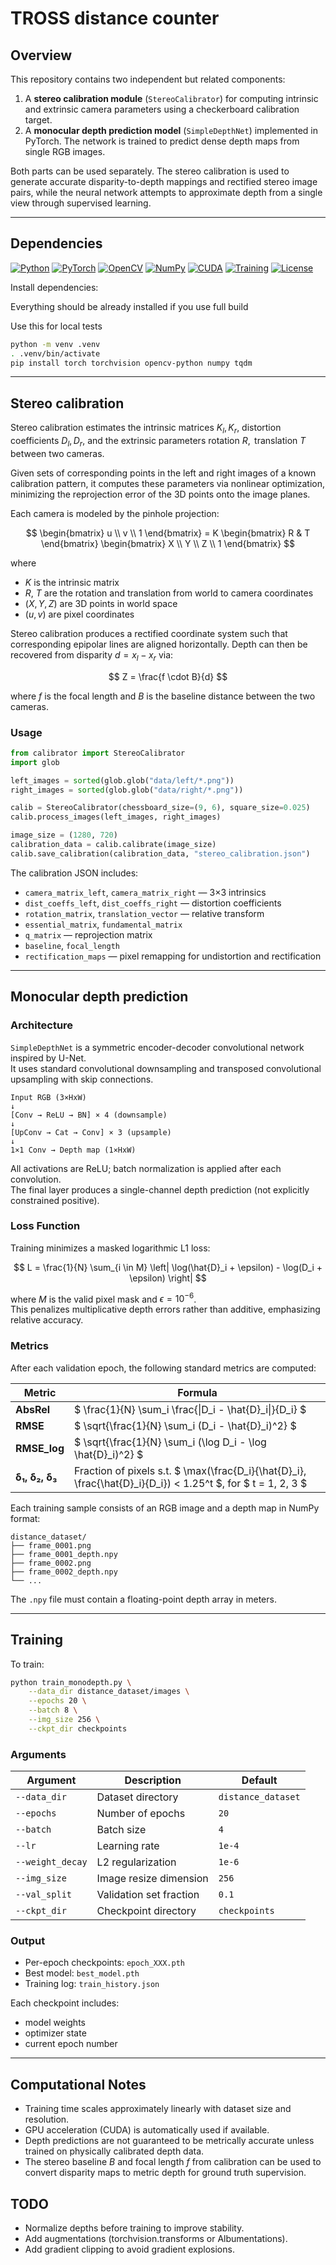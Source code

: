 # TROSS distance counter

## Overview

This repository contains two independent but related components:

1. A **stereo calibration module** (`StereoCalibrator`) for computing intrinsic and extrinsic camera parameters using a checkerboard calibration target.
2. A **monocular depth prediction model** (`SimpleDepthNet`) implemented in PyTorch. The network is trained to predict dense depth maps from single RGB images.

Both parts can be used separately. The stereo calibration is used to generate accurate disparity-to-depth mappings and rectified stereo image pairs, while the neural network attempts to approximate depth from a single view through supervised learning.

---

## Dependencies

[![Python](https://img.shields.io/badge/Python-3.11-blue?logo=python)](https://www.python.org/)
[![PyTorch](https://img.shields.io/badge/PyTorch-2.3-red?logo=pytorch)](https://pytorch.org/)
[![OpenCV](https://img.shields.io/badge/OpenCV-4.10-green?logo=opencv)](https://opencv.org/)
[![NumPy](https://img.shields.io/badge/NumPy-1.26-lightgrey?logo=numpy)](https://numpy.org/)
[![CUDA](https://img.shields.io/badge/CUDA-12.4-black?logo=nvidia)](https://developer.nvidia.com/cuda-zone)
[![Training](https://img.shields.io/badge/Deep_Learning-Exhausting-orange?logo=ai)](#)
[![License](https://img.shields.io/badge/License-MIT-grey)](./LICENSE)


Install dependencies:

Everything should be already installed if you use full build

Use this for local tests
```bash
python -m venv .venv
. .venv/bin/activate
pip install torch torchvision opencv-python numpy tqdm
```

---

## Stereo calibration

Stereo calibration estimates the intrinsic matrices $K_l, K_r$, distortion coefficients $D_l, D_r$, and the extrinsic parameters $\text{rotation } R, \text{ translation } T$ between two cameras.

Given sets of corresponding points in the left and right images of a known calibration pattern, it computes these parameters via nonlinear optimization, minimizing the reprojection error of the 3D points onto the image planes.


Each camera is modeled by the pinhole projection:

$$ \begin{bmatrix} u \\ v \\ 1 \end{bmatrix} = K \begin{bmatrix} R & T \end{bmatrix} \begin{bmatrix} X \\ Y \\ Z \\ 1 \end{bmatrix} $$

where  
- $K$ is the intrinsic matrix  
- $R$, $T$ are the rotation and translation from world to camera coordinates  
- $(X, Y, Z)$ are 3D points in world space  
- $(u, v)$ are pixel coordinates

Stereo calibration produces a rectified coordinate system such that corresponding epipolar lines are aligned horizontally. Depth can then be recovered from disparity $d = x_l - x_r$ via:

$$
Z = \frac{f \cdot B}{d}
$$

where $f$ is the focal length and $B$ is the baseline distance between the two cameras.

### Usage

```python
from calibrator import StereoCalibrator
import glob

left_images = sorted(glob.glob("data/left/*.png"))
right_images = sorted(glob.glob("data/right/*.png"))

calib = StereoCalibrator(chessboard_size=(9, 6), square_size=0.025)
calib.process_images(left_images, right_images)

image_size = (1280, 720)
calibration_data = calib.calibrate(image_size)
calib.save_calibration(calibration_data, "stereo_calibration.json")
```


The calibration JSON includes:

- `camera_matrix_left`, `camera_matrix_right` — 3×3 intrinsics  
- `dist_coeffs_left`, `dist_coeffs_right` — distortion coefficients  
- `rotation_matrix`, `translation_vector` — relative transform  
- `essential_matrix`, `fundamental_matrix`  
- `q_matrix` — reprojection matrix  
- `baseline`, `focal_length`  
- `rectification_maps` — pixel remapping for undistortion and rectification  

---

## Monocular depth prediction 

### Architecture

`SimpleDepthNet` is a symmetric encoder-decoder convolutional network inspired by U-Net.  
It uses standard convolutional downsampling and transposed convolutional upsampling with skip connections.

```
Input RGB (3×HxW)
↓
[Conv → ReLU → BN] × 4 (downsample)
↓
[UpConv → Cat → Conv] × 3 (upsample)
↓
1×1 Conv → Depth map (1×HxW)
```

All activations are ReLU; batch normalization is applied after each convolution.  
The final layer produces a single-channel depth prediction (not explicitly constrained positive).

### Loss Function

Training minimizes a masked logarithmic L1 loss:

$$
L = \frac{1}{N} \sum_{i \in M} \left| \log(\hat{D}_i + \epsilon) - \log(D_i + \epsilon) \right|
$$

where $M$ is the valid pixel mask and $\epsilon = 10^{-6}$.  
This penalizes multiplicative depth errors rather than additive, emphasizing relative accuracy.

### Metrics

After each validation epoch, the following standard metrics are computed:


| Metric | Formula |
|--------|---------|
| **AbsRel** | $ \frac{1}{N} \sum_i \frac{\|D_i - \hat{D}_i\|}{D_i} $ |
| **RMSE** | $ \sqrt{\frac{1}{N} \sum_i (D_i - \hat{D}_i)^2} $ |
| **RMSE_log** | $ \sqrt{\frac{1}{N} \sum_i (\log D_i - \log \hat{D}_i)^2} $ |
| **δ₁, δ₂, δ₃** | Fraction of pixels s.t. $ \max(\frac{D_i}{\hat{D}_i}, \frac{\hat{D}_i}{D_i}) < 1.25^t $, for $ t = 1, 2, 3 $ |



Each training sample consists of an RGB image and a depth map in NumPy format:

```
distance_dataset/
├── frame_0001.png
├── frame_0001_depth.npy
├── frame_0002.png
├── frame_0002_depth.npy
└── ...
```

The `.npy` file must contain a floating-point depth array in meters.

---

## Training

To train:

```bash
python train_monodepth.py \
    --data_dir distance_dataset/images \
    --epochs 20 \
    --batch 8 \
    --img_size 256 \
    --ckpt_dir checkpoints
```

### Arguments

| Argument | Description | Default |
|-----------|-------------|----------|
| `--data_dir` | Dataset directory | `distance_dataset` |
| `--epochs` | Number of epochs | `20` |
| `--batch` | Batch size | `4` |
| `--lr` | Learning rate | `1e-4` |
| `--weight_decay` | L2 regularization | `1e-6` |
| `--img_size` | Image resize dimension | `256` |
| `--val_split` | Validation set fraction | `0.1` |
| `--ckpt_dir` | Checkpoint directory | `checkpoints` |

### Output

- Per-epoch checkpoints: `epoch_XXX.pth`  
- Best model: `best_model.pth`  
- Training log: `train_history.json`

Each checkpoint includes:
- model weights
- optimizer state
- current epoch number

---

## Computational Notes

- Training time scales approximately linearly with dataset size and resolution.  
- GPU acceleration (CUDA) is automatically used if available.  
- Depth predictions are not guaranteed to be metrically accurate unless trained on physically calibrated depth data.  
- The stereo baseline $B$ and focal length $f$ from calibration can be used to convert disparity maps to metric depth for ground truth supervision.


## TODO
 - Normalize depths before training to improve stability.
 - Add augmentations (torchvision.transforms or Albumentations).
 - Add gradient clipping to avoid gradient explosions.
